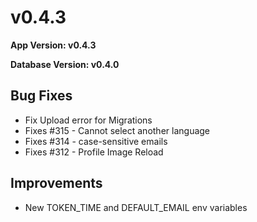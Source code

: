# v0.4.3

**App Version: v0.4.3**

**Database Version: v0.4.0**

## Bug Fixes
- Fix Upload error for Migrations
- Fixes #315 - Cannot select another language
- Fixes #314 - case-sensitive emails
- Fixes #312 - Profile Image Reload

## Improvements
- New TOKEN_TIME and DEFAULT_EMAIL env variables
